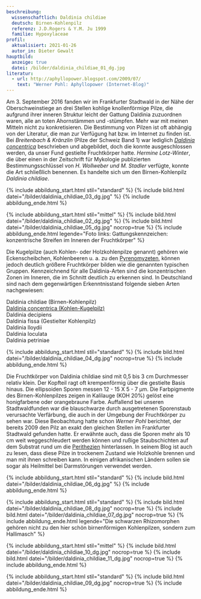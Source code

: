 ```yaml
---
beschreibung:
  wissenschaftlich: Daldinia childiae
  deutsch: Birnen-Kohlenpilz
  referenz: J.D.Rogers & Y.M. Ju 1999
  familie: Hypoxylaceae
profil:
  aktualisiert: 2021-01-26
  autor_in: Dieter Gewalt
hauptbild:
  anzeige: true
  datei: /bilder/daldinia_childiae_01_dg.jpg
literatur:
  - url: http://aphyllopower.blogspot.com/2009/07/
    text: "Werner Pohl: Aphyllopower (Internet-Blog)"
---
```

Am 3. September 2016 fanden wir im Frankfurter Stadtwald in der Nähe der Oberschweinstiege an drei Stellen kohlige knollenförmige Pilze, die aufgrund ihrer inneren Struktur leicht der Gattung Daldinia zuzuordnen waren, alle an toten Ahornstämmen und -stümpfen. Mehr war mit meinen Mitteln nicht zu konkretisieren. Die Bestimmung von Pilzen ist oft abhängig von der Literatur, die man zur Verfügung hat bzw. im Internet zu finden ist. Bei *Breitenbach & Kränzlin* (Pilze der Schweiz Band 1) war lediglich *[Daldinia concentrica](/pilze/daldinia-concentrica-kohlen-kugelpilz)* beschrieben und abgebildet, doch die konnte ausgeschlossen werden, da unser Fund gestielte Fruchtkörper hatte. *Hermine Lotz-Winter*, die über einen in der Zeitschrift für Mykologie publizierten Bestimmungsschlüssel von *H. Wollweber und M. Stadler* verfügte, konnte die Art schließlich benennen. Es handelte sich um den Birnen-Kohlenpilz *Daldinia childiae*. 

{% include abbildung_start.html stil="standard" %}
{% include bild.html datei="/bilder/daldinia_childiae_03_dg.jpg" %}
{% include abbildung_ende.html %}

{% include abbildung_start.html stil="mittel" %}
{% include bild.html datei="/bilder/daldinia_childiae_02_dg.jpg" %}
{% include bild.html datei="/bilder/daldinia_childiae_05_dg.jpg" nocrop=true %}
{% include abbildung_ende.html legende="Foto links: Gattungskennzeichen: konzentrische Streifen im Inneren der Fruchtkörper" %}

Die Kugelpilze (auch Kohlen- oder Holzkohlenpilze genannt) gehören wie Eckenscheibchen, Kohlenbeeren u. a. zu den [Pyrenomyzeten](Pyrenomyzeten "Glossar"), können jedoch deutlich größere Fruchtkörper bilden wie die genannten typischen Gruppen. Kennzeichnend für alle Daldinia-Arten sind die konzentrischen Zonen im Inneren, die im Schnitt deutlich zu erkennen sind. In Deutschland sind nach dem gegenwärtigen Erkenntnisstand folgende sieben Arten nachgewiesen: 

Daldinia childiae   (Birnen-Kohlenpilz)\
[Daldinia concentrica  (Kohlen-Kugelpilz)](/pilze/daldinia-concentrica-kohlen-kugelpilz)  
Daldinia decipiens\
Daldinia fissa (Gestielter Kohlenpilz)\
Daldinia lloydii\
Daldinia loculata\
Daldinia petriniae

{% include abbildung_start.html stil="standard" %}
{% include bild.html datei="/bilder/daldinia_childiae_04_dg.jpg" nocrop=true %}
{% include abbildung_ende.html %}

Die Fruchtkörper von Daldinia childiae sind mit 0,5 bis 3 cm Durchmesser relativ klein. Der Kopfteil ragt oft krempenförmig über die gestielte Basis hinaus. Die ellipsoiden Sporen messen 12 - 15 X 5 - 7 µm. Die Farbpigmente des Birnen-Kohlenpilzes zeigen in Kalilauge (KOH 20%) gelöst eine honigfarbene oder orangebraune Farbe. Auffallend bei unseren Stadtwaldfunden war die blauschwarze durch ausgetretenen Sporenstaub verursachte Verfärbung, die auch in der Umgebung der Fruchtkörper zu sehen war. Diese Beobachtung hatte schon *Werner Pohl* berichtet, der bereits 2009 den Pilz an exakt den gleichen Stellen im Frankfurter Stadtwald gefunden hatte. Er erwähnte auch, dass die Sporen mehr als 10 cm weit weggeschleudert werden können und rußige Staubschichten auf dem Substrat rund um die [Perithezien](Perithezien "Glossar") hinterlassen. In seinem Blog ist auch zu lesen, dass diese Pilze in trockenem Zustand wie Holzkohle brennen und man mit ihnen schreiben kann. In einigen afrikanischen Ländern sollen sie sogar als Heilmittel bei Darmstörungen verwendet werden. 

{% include abbildung_start.html stil="standard" %}
{% include bild.html datei="/bilder/daldinia_childiae_06_dg.jpg" %}
{% include abbildung_ende.html %}

{% include abbildung_start.html stil="standard" %}
{% include bild.html datei="/bilder/daldinia_childiae_08_dg.jpg" nocrop=true %}
{% include bild.html datei="/bilder/daldinia_childiae_07_dg.jpg" nocrop=true %}
{% include abbildung_ende.html legende="Die schwarzen Rhizomorphen gehören nicht zu den hier schön birnenförmigen Kohlenpilzen, sondern zum Hallimasch" %}

{% include abbildung_start.html stil="mittel" %}
{% include bild.html datei="/bilder/daldinia_childiae_10_dg.jpg" nocrop=true %}
{% include bild.html datei="/bilder/daldinia_childiae_11_dg.jpg" nocrop=true %}
{% include abbildung_ende.html %}

{% include abbildung_start.html stil="standard" %}
{% include bild.html datei="/bilder/daldinia_childiae_09_dg.jpg" nocrop=true %}
{% include abbildung_ende.html %}